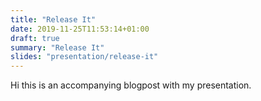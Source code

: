 ```yaml
---
title: "Release It"
date: 2019-11-25T11:53:14+01:00
draft: true
summary: "Release It"
slides: "presentation/release-it"
---
```


Hi this is an accompanying blogpost with my presentation.
